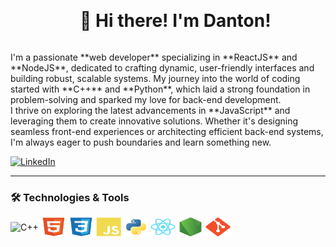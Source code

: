 <div id="user-content-toc">
  <ul align="center">
    <h1><h1 style="display: inline-block">👋 Hi there! I'm Danton!</h1></h1>
</div>
<p>
  I'm a passionate **web developer** specializing in **ReactJS** and **NodeJS**, dedicated to crafting dynamic, user-friendly interfaces and building robust, scalable systems. My journey into the world of coding started with **C++** and **Python**, which laid a strong foundation in problem-solving and sparked my love for back-end development.<br/>I thrive on exploring the latest advancements in **JavaScript** and leveraging them to create innovative solutions. Whether it's designing seamless front-end experiences or architecting efficient back-end systems, I'm always eager to push boundaries and learn something new.
</p>

[![LinkedIn](https://img.shields.io/badge/LinkedIn-0077B5?style=for-the-badge&logo=linkedin&logoColor=white)](https://www.linkedin.com/in/danton-bernardo-oliveira-de-souza-069a59278/)

---

<div>
  <h3>🛠️ Technologies & Tools</h3>
  <img align="center" alt="C++" height="30" width="40" src="https://upload.wikimedia.org/wikipedia/commons/1/18/ISO_C%2B%2B_Logo.svg">
  <img align="center" alt="HTML" height="30" width="40" src="https://raw.githubusercontent.com/devicons/devicon/master/icons/html5/html5-original.svg">
  <img align="center" alt="CSS" height="30" width="40" src="https://raw.githubusercontent.com/devicons/devicon/master/icons/css3/css3-original.svg">
  <img align="center" alt="Js" height="30" width="40" src="https://raw.githubusercontent.com/devicons/devicon/master/icons/javascript/javascript-plain.svg">
  <img align="center" alt="Python" height="30" width="40" src="https://raw.githubusercontent.com/devicons/devicon/master/icons/python/python-original.svg">
  <img align="center" alt="React" height="30" width="40" src="https://raw.githubusercontent.com/devicons/devicon/master/icons/react/react-original.svg">
  <img align="center" alt="Node.js" height="30" width="40" src="https://raw.githubusercontent.com/devicons/devicon/master/icons/nodejs/nodejs-original.svg">
  <img align="center" alt="Git" height="30" width="40" src="https://raw.githubusercontent.com/devicons/devicon/master/icons/git/git-original.svg">
</div>
